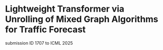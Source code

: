 # Lightweight Transformer via Unrolling of Mixed Graph Algorithms for Traffic Forecast
submission ID 1707 to ICML 2025
